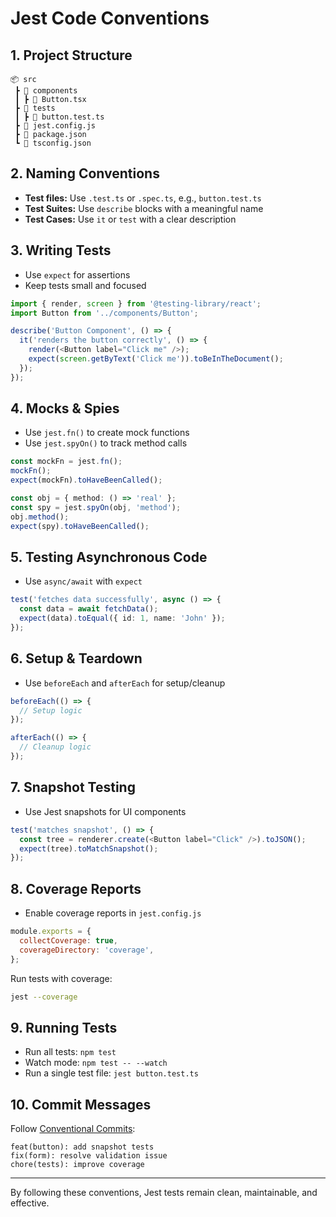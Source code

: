 # Jest Code Conventions

## 1. Project Structure

```
📦 src
 ┣ 📂 components
 ┃ ┣ 📜 Button.tsx
 ┣ 📂 tests
 ┃ ┣ 📜 button.test.ts
 ┣ 📜 jest.config.js
 ┣ 📜 package.json
 ┗ 📜 tsconfig.json
```

## 2. Naming Conventions

- **Test files:** Use `.test.ts` or `.spec.ts`, e.g., `button.test.ts`
- **Test Suites:** Use `describe` blocks with a meaningful name
- **Test Cases:** Use `it` or `test` with a clear description

## 3. Writing Tests

- Use `expect` for assertions
- Keep tests small and focused

```ts
import { render, screen } from '@testing-library/react';
import Button from '../components/Button';

describe('Button Component', () => {
  it('renders the button correctly', () => {
    render(<Button label="Click me" />);
    expect(screen.getByText('Click me')).toBeInTheDocument();
  });
});
```

## 4. Mocks & Spies

- Use `jest.fn()` to create mock functions
- Use `jest.spyOn()` to track method calls

```ts
const mockFn = jest.fn();
mockFn();
expect(mockFn).toHaveBeenCalled();
```

```ts
const obj = { method: () => 'real' };
const spy = jest.spyOn(obj, 'method');
obj.method();
expect(spy).toHaveBeenCalled();
```

## 5. Testing Asynchronous Code

- Use `async/await` with `expect`

```ts
test('fetches data successfully', async () => {
  const data = await fetchData();
  expect(data).toEqual({ id: 1, name: 'John' });
});
```

## 6. Setup & Teardown

- Use `beforeEach` and `afterEach` for setup/cleanup

```ts
beforeEach(() => {
  // Setup logic
});

afterEach(() => {
  // Cleanup logic
});
```

## 7. Snapshot Testing

- Use Jest snapshots for UI components

```ts
test('matches snapshot', () => {
  const tree = renderer.create(<Button label="Click" />).toJSON();
  expect(tree).toMatchSnapshot();
});
```

## 8. Coverage Reports

- Enable coverage reports in `jest.config.js`

```js
module.exports = {
  collectCoverage: true,
  coverageDirectory: 'coverage',
};
```

Run tests with coverage:
```bash
jest --coverage
```

## 9. Running Tests

- Run all tests: `npm test`
- Watch mode: `npm test -- --watch`
- Run a single test file: `jest button.test.ts`

## 10. Commit Messages

Follow [Conventional Commits](https://www.conventionalcommits.org/):

```
feat(button): add snapshot tests
fix(form): resolve validation issue
chore(tests): improve coverage
```

---

By following these conventions, Jest tests remain clean, maintainable, and effective.

